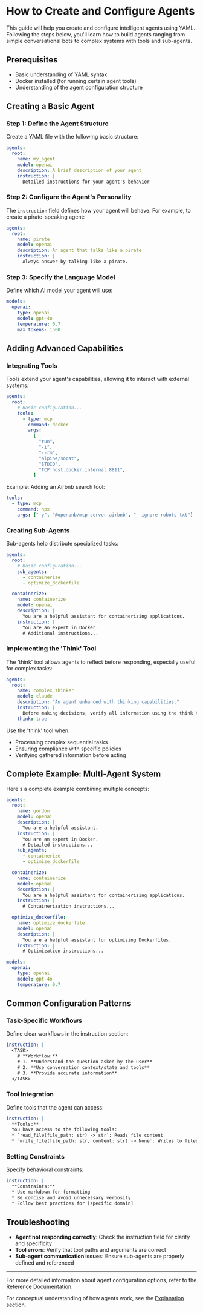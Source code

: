 # How to Create and Configure Agents

This guide will help you create and configure intelligent agents using YAML.
Following the steps below, you'll learn how to build agents ranging from simple
conversational bots to complex systems with tools and sub-agents.

## Prerequisites

- Basic understanding of YAML syntax
- Docker installed (for running certain agent tools)
- Understanding of the agent configuration structure

## Creating a Basic Agent

### Step 1: Define the Agent Structure

Create a YAML file with the following basic structure:

```yaml
agents:
  root:
    name: my_agent
    model: openai
    description: A brief description of your agent
    instruction: |
      Detailed instructions for your agent's behavior
```

### Step 2: Configure the Agent's Personality

The `instruction` field defines how your agent will behave. For example, to
create a pirate-speaking agent:

```yaml
agents:
  root:
    name: pirate
    model: openai
    description: An agent that talks like a pirate
    instruction: |
      Always answer by talking like a pirate.
```

### Step 3: Specify the Language Model

Define which AI model your agent will use:

```yaml
models:
  openai:
    type: openai
    model: gpt-4o
    temperature: 0.7
    max_tokens: 1500
```

## Adding Advanced Capabilities

### Integrating Tools

Tools extend your agent's capabilities, allowing it to interact with external
systems:

```yaml
agents:
  root:
    # Basic configuration...
    tools:
      - type: mcp
        command: docker
        args:
          [
            "run",
            "-i",
            "--rm",
            "alpine/socat",
            "STDIO",
            "TCP:host.docker.internal:8811",
          ]
```

Example: Adding an Airbnb search tool:

```yaml
tools:
  - type: mcp
    command: npx
    args: ["-y", "@openbnb/mcp-server-airbnb", "--ignore-robots-txt"]
```

### Creating Sub-Agents

Sub-agents help distribute specialized tasks:

```yaml
agents:
  root:
    # Basic configuration...
    sub_agents:
      - containerize
      - optimize_dockerfile

  containerize:
    name: containerize
    model: openai
    description: |
      You are a helpful assistant for containerizing applications.
    instruction: |
      You are an expert in Docker.
      # Additional instructions...
```

### Implementing the 'Think' Tool

The 'think' tool allows agents to reflect before responding, especially useful
for complex tasks:

```yaml
agents:
  root:
    name: complex_thinker
    model: claude
    description: "An agent enhanced with thinking capabilities."
    instruction: |
      Before making decisions, verify all information using the think tool.
    think: true
```

Use the 'think' tool when:

- Processing complex sequential tasks
- Ensuring compliance with specific policies
- Verifying gathered information before acting

## Complete Example: Multi-Agent System

Here's a complete example combining multiple concepts:

```yaml
agents:
  root:
    name: gordon
    model: openai
    description: |
      You are a helpful assistant.
    instruction: |
      You are an expert in Docker.
      # Detailed instructions...
    sub_agents:
      - containerize
      - optimize_dockerfile

  containerize:
    name: containerize
    model: openai
    description: |
      You are a helpful assistant for containerizing applications.
    instruction: |
      # Containerization instructions...

  optimize_dockerfile:
    name: optimize_dockerfile
    model: openai
    description: |
      You are a helpful assistant for optimizing Dockerfiles.
    instruction: |
      # Optimization instructions...

models:
  openai:
    type: openai
    model: gpt-4o
    temperature: 0.7
```

## Common Configuration Patterns

### Task-Specific Workflows

Define clear workflows in the instruction section:

```yaml
instruction: |
  <TASK>
    # **Workflow:**
    # 1. **Understand the question asked by the user**
    # 2. **Use conversation context/state and tools**
    # 3. **Provide accurate information**
  </TASK>
```

### Tool Integration

Define tools that the agent can access:

```yaml
instruction: |
  **Tools:**
  You have access to the following tools:
  * `read_file(file_path: str) -> str`: Reads file content
  * `write_file(file_path: str, content: str) -> None`: Writes to files
```

### Setting Constraints

Specify behavioral constraints:

```yaml
instruction: |
  **Constraints:**
  * Use markdown for formatting
  * Be concise and avoid unnecessary verbosity
  * Follow best practices for [specific domain]
```

## Troubleshooting

- **Agent not responding correctly**: Check the instruction field for clarity
  and specificity
- **Tool errors**: Verify that tool paths and arguments are correct
- **Sub-agent communication issues**: Ensure sub-agents are properly defined and
  referenced

---

For more detailed information about agent configuration options, refer to the
[Reference Documentation](./reference.md).

For conceptual understanding of how agents work, see the
[Explanation](./explanation.md) section.
